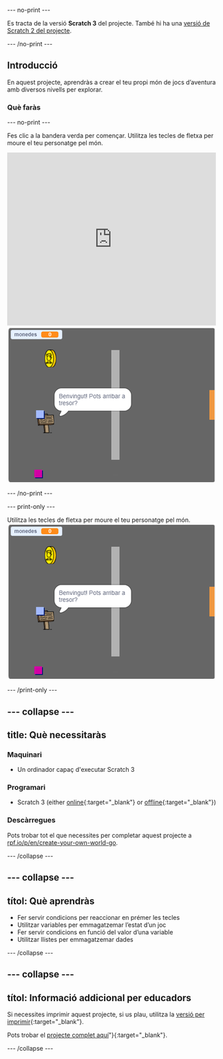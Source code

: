 \--- no-print \---

Es tracta de la versió **Scratch 3** del projecte. També hi ha una [versió de Scratch 2 del projecte](https://projects.raspberrypi.org/en/projects/create-your-own-world-scratch2).

\--- /no-print \---

## Introducció

En aquest projecte, aprendràs a crear el teu propi món de jocs d’aventura amb diversos nivells per explorar.

### Què faràs

\--- no-print \---

Fes clic a la bandera verda per començar. Utilitza les tecles de fletxa per moure el teu personatge pel món.

<div class="scratch-preview">
  <iframe allowtransparency="true" width="485" height="402" src="https://scratch.mit.edu/projects/embed/258757783/?autostart=false" frameborder="0" scrolling="no"></iframe>
  <img src="images/showcase.png">
</div>

\--- /no-print \---

\--- print-only \---

Utilitza les tecles de fletxa per moure el teu personatge pel món. ![showcase.png](images/showcase.png)

\--- /print-only \---

## \--- collapse \---

## title: Què necessitaràs

### Maquinari

- Un ordinador capaç d'executar Scratch 3

### Programari

- Scratch 3 (either [online](https://rpf.io/scratchon){:target="_blank"} or [offline](https://rpf.io/scratchoff){:target="_blank"})

### Descàrregues

Pots trobar tot el que necessites per completar aquest projecte a [rpf.io/p/en/create-your-own-world-go](https://rpf.io/p/en/create-your-own-world-go).

\--- /collapse \---

## \--- collapse \---

## títol: Què aprendràs

- Fer servir condicions per reaccionar en prémer les tecles
- Utilitzar variables per emmagatzemar l’estat d’un joc
- Fer servir condicions en funció del valor d’una variable
- Utilitzar llistes per emmagatzemar dades

\--- /collapse \---

## \--- collapse \---

## títol: Informació addicional per educadors

Si necessites imprimir aquest projecte, si us plau, utilitza la [versió per imprimir](https://projects.raspberrypi.org/en/projects/create-your-own-world/print){:target="_blank"}.

Pots trobar el [projecte complet aquí](https://rpf.io/p/en/create-your-own-world-get)"}{:target="_blank"}.

\--- /collapse \---